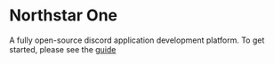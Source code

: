# Northstar One
A fully open-source discord application development platform. 
To get started, please see the [guide](https://nso.nixerlia.com)
